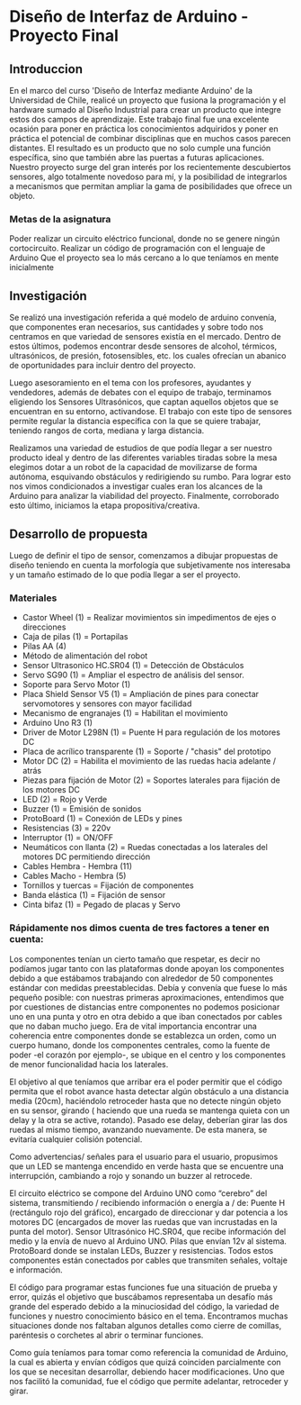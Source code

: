 # Diseño de Interfaz de Arduino  -  Proyecto Final

## Introduccion
En el marco del curso 'Diseño de Interfaz mediante Arduino' de la Universidad de Chile, realicé un proyecto que fusiona la programación y el hardware sumado al Diseño Industrial para crear un producto que integre estos dos campos de aprendizaje. Este trabajo final fue una excelente ocasión para poner en práctica los conocimientos adquiridos y poner en práctica el potencial de combinar disciplinas que en muchos casos parecen distantes. El resultado es un producto que no solo cumple una función específica, sino que también abre las puertas a futuras aplicaciones.
Nuestro proyecto surge del gran interés por los recientemente descubiertos sensores, algo totalmente novedoso para mí, y la posibilidad de integrarlos a mecanismos que permitan ampliar la gama de posibilidades que ofrece un objeto.


### Metas de la asignatura

Poder realizar un circuito eléctrico funcional, donde no se genere ningún cortocircuito.
Realizar un código de programación con el lenguaje de Arduino 
Que el proyecto sea lo más cercano a lo que teníamos en mente inicialmente

## Investigación
Se realizó una investigación referida a qué modelo de arduino convenía, que componentes eran necesarios, sus cantidades y sobre todo nos centramos en que variedad de sensores existía en el mercado. 
Dentro de estos últimos, podemos encontrar desde sensores de alcohol, térmicos, ultrasónicos, de presión, fotosensibles, etc. los cuales ofrecían un abanico de oportunidades para incluir dentro del proyecto.

Luego asesoramiento en el tema con los profesores, ayudantes y vendedores, además de debates con el equipo de trabajo, terminamos eligiendo los Sensores Ultrasónicos, que captan aquellos objetos que se encuentran en su entorno, activandose. El trabajo con este tipo de sensores permite regular la distancia específica con la que se quiere trabajar, teniendo rangos de corta, mediana y larga distancia.

Realizamos una variedad de estudios de que podía llegar a ser nuestro producto ideal y dentro de las diferentes variables tiradas sobre la mesa elegimos dotar a un robot de la capacidad de movilizarse de forma autónoma, esquivando obstáculos y redirigiendo su rumbo. Para lograr esto nos vimos condicionados a investigar cuales eran los alcances de la Arduino para analizar la viabilidad del proyecto.
Finalmente, corroborado esto último, iniciamos la etapa propositiva/creativa.

## Desarrollo de propuesta

Luego de definir el tipo de sensor, comenzamos a dibujar propuestas de diseño teniendo en cuenta la morfología que subjetivamente nos interesaba y un tamaño estimado de lo que podía llegar a ser el proyecto. 

### Materiales
- Castor Wheel (1) = Realizar movimientos sin impedimentos de ejes o direcciones
- Caja de pilas (1) = Portapilas
- Pilas AA (4)
- Método de alimentación del robot
- Sensor Ultrasonico HC.SR04 (1) = Detección de Obstáculos
- Servo SG90 (1) = Ampliar el espectro de análisis del sensor.
- Soporte para Servo Motor (1)
- Placa Shield Sensor V5 (1) = Ampliación de pines para conectar servomotores y sensores con mayor facilidad
- Mecanismo de engranajes (1) = Habilitan el movimiento
- Arduino Uno R3 (1)
- Driver de Motor L298N (1) = Puente H para regulación de los motores DC
- Placa de acrílico transparente (1) = Soporte / "chasis" del prototipo
- Motor DC (2) = Habilita el movimiento de las ruedas hacia adelante / atrás
- Piezas para fijación de Motor (2) = Soportes laterales para fijación de los motores DC
- LED (2) = Rojo y Verde
- Buzzer (1) = Emisión de sonidos
- ProtoBoard (1) = Conexión de LEDs y pines
- Resistencias (3) = 220v
- Interruptor (1) = ON/OFF
- Neumáticos con llanta (2) = Ruedas conectadas a los laterales del motores DC permitiendo dirección
- Cables Hembra - Hembra (11)
- Cables Macho - Hembra (5)
- Tornillos y tuercas = Fijación de componentes
- Banda elástica (1) = Fijación de sensor
- Cinta bifaz (1) = Pegado de placas y Servo


### Rápidamente nos dimos cuenta de tres factores a tener en cuenta:

Los componentes tenían un cierto tamaño que respetar, es decir no podíamos jugar tanto con las plataformas donde apoyan los componentes debido a que estábamos trabajando con alrededor de 50 componentes estándar con medidas preestablecidas.
Debía y convenía que fuese lo más pequeño posible: con nuestras primeras aproximaciones, entendimos que por cuestiones de distancias entre componentes no podemos posicionar uno en una punta y otro en otra debido a que iban conectados por cables que no daban mucho juego.
Era de vital importancia encontrar una coherencia entre componentes donde se establezca un orden, como un cuerpo humano, donde los componentes centrales, como la fuente de poder -el corazón por ejemplo-, se ubique en el centro y los componentes de menor funcionalidad hacia los laterales. 

El objetivo al que teníamos que arribar era el poder permitir que el código permita que el robot avance hasta detectar algún obstáculo a una distancia media (20cm), haciéndolo retroceder hasta que no detecte ningún objeto en su sensor, girando ( haciendo que una rueda se mantenga quieta con un delay y la otra se active, rotando). Pasado ese delay, deberían girar las dos ruedas al mismo tiempo, avanzando nuevamente. De esta manera, se evitaría cualquier colisión potencial. 

Como advertencias/ señales para el usuario para el usuario, propusimos que un LED se mantenga encendido en verde hasta que se encuentre una interrupción, cambiando a rojo y sonando un buzzer al retrocede.

El circuito eléctrico  se compone del Arduino UNO como “cerebro” del sistema, transmitiendo / recibiendo información o energía a / de:
 Puente H (rectángulo rojo del gráfico), encargado de direccionar y dar potencia a los motores DC (encargados de mover las ruedas que van incrustadas en la punta del motor).
Sensor Ultrasónico HC.SR04, que recibe información del medio y la envía de nuevo al Arduino UNO.
Pilas que envían 12v al sistema.
ProtoBoard donde se instalan LEDs, Buzzer y resistencias.
Todos estos componentes están conectados por cables que transmiten señales, voltaje e información. 

El código para programar estas funciones fue una situación de prueba y error, quizás el objetivo que buscábamos representaba un desafío más grande del esperado debido a la minuciosidad del código, la variedad de funciones y nuestro conocimiento básico en el tema. Encontramos muchas situaciones donde nos faltaban algunos detalles como cierre de comillas, paréntesis o corchetes al abrir o terminar funciones.

Como guía teníamos para tomar como referencia la comunidad de Arduino, la cual es abierta y envían códigos que quizá coinciden parcialmente con los que se necesitan desarrollar, debiendo hacer modificaciones. Uno que nos facilitó la comunidad, fue el código que permite adelantar, retroceder y girar.




